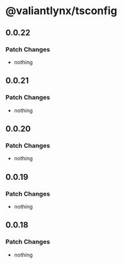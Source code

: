 # @valiantlynx/tsconfig

## 0.0.22

### Patch Changes

- nothing

## 0.0.21

### Patch Changes

- nothing

## 0.0.20

### Patch Changes

- nothing

## 0.0.19

### Patch Changes

- nothing

## 0.0.18

### Patch Changes

- nothing
